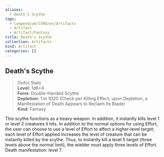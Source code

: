 ```yaml
---
aliases:
  - Death's Scythe
tags:
  - Compendium/CSRD/en/Artifacts
  - Artifact
  - Artifact/Fantasy
title: Death's Scythe
collection: Artifacts
kind: Artifact
categories: []
---
```

## Death's Scythe  
>[!info] Stats  
> **Level:** 1d6+4  
> **Form:** Double-Handed Scythe  
> **Depletion:** 1 in 1D20 (Check per Killing Effect; upon Depletion, a Manifestation of Death Appears to Reclaim Its Blade)  
> **Kind:** Fantasy
  
This scythe functions as a heavy weapon. In addition, it instantly kills level 1 or level 2 creatures it hits. In addition to the normal options for using Effort, the user can choose to use a level of Effort to affect a higher-level target; each level of Effort applied increases the level of creature that can be instantly killed by the scythe. Thus, to instantly kill a level 5 target (three levels above the normal limit), the wielder must apply three levels of Effort. Death manifestation: level 7.